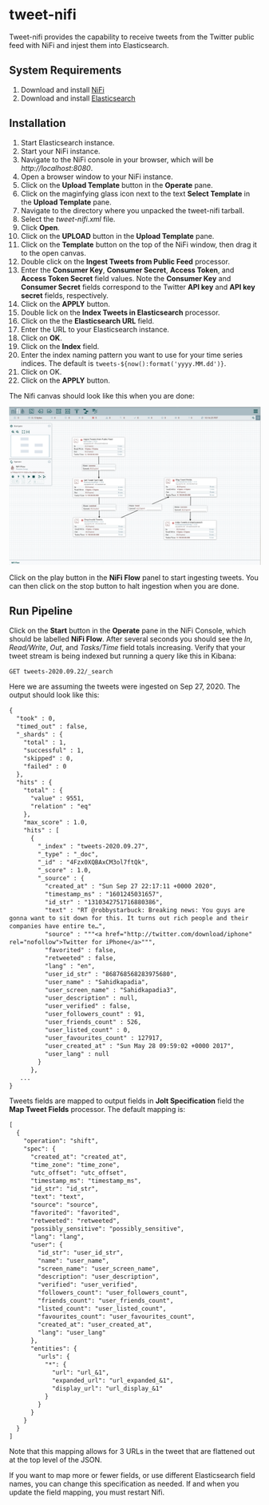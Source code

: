 # tweet-nifi

Tweet-nifi provides the capability to receive tweets from the Twitter public feed with NiFi and injest them into Elasticsearch.

## System Requirements

1. Download and install [NiFi](https://nifi.apache.org/download.html)
2. Download and install [Elasticsearch](https://www.elastic.co/downloads/elasticsearch)

## Installation

1. Start Elasticsearch instance.
1. Start your NiFi instance.
1. Navigate to the NiFi console in your browser, which will be *http://localhost:8080*.
1. Open a browser window to your NiFi instance.
1. Click on the **Upload Template** button in the **Operate** pane.
1. Click on the maginfying glass icon next to the text **Select Template** in the **Upload Template** pane.
1. Navigate to the directory where you unpacked the tweet-nifi tarball. 
1. Select the *tweet-nifi.xml* file.
1. Click **Open**.
1. Click on the **UPLOAD** button in the **Upload Template** pane.
1. Click on the **Template** button on the top of the NiFi window, then drag it to the open canvas.
1. Double click on the **Ingest Tweets from Public Feed** processor.
1. Enter the **Consumer Key**, **Consumer Secret**, **Access Token**, and **Access Token Secret** field values. Note the **Consumer Key** and **Consumer Secret** fields correspond to the Twitter **API key** and **API key secret** fields, respectively.
1. Click on the **APPLY** button.
1. Double lick on the **Index Tweets in Elasticsearch** processor.
1. Click on the the **Elasticsearch URL** field.
1. Enter the URL to your Elasticsearch instance.
1. Click on **OK**.
1. Click on the **Index** field. 
1. Enter the index naming pattern you want to use for your time series indices.  The default is `tweets-${now():format('yyyy.MM.dd')}`.
1. Click on OK.
1. Click on the **APPLY** button.

The Nifi canvas should look like this when you are done:

![](Nifi_full_canvas.png)

Click on the play button in the **NiFi Flow** panel to start ingesting tweets.  You can then click on the stop button to halt ingestion when you are done.

## Run Pipeline

Click on the **Start** button in the **Operate** pane in the NiFi Console, which should be labelled **NiFi Flow**.  After several seconds you should see the *In*, *Read/Write*, *Out*, and *Tasks/Time* field totals increasing.  Verify that your tweet stream is being indexed but running a query like this in Kibana:

    GET tweets-2020.09.22/_search
    
Here we are assuming the tweets were ingested on Sep 27, 2020.  The output should look like this:

    {
      "took" : 0,
      "timed_out" : false,
      "_shards" : {
        "total" : 1,
        "successful" : 1,
        "skipped" : 0,
        "failed" : 0
      },
      "hits" : {
        "total" : {
          "value" : 9551,
          "relation" : "eq"
        },
        "max_score" : 1.0,
        "hits" : [
          {
            "_index" : "tweets-2020.09.27",
            "_type" : "_doc",
            "_id" : "4Fzx0XQBAxCM3ol7ftQk",
            "_score" : 1.0,
            "_source" : {
              "created_at" : "Sun Sep 27 22:17:11 +0000 2020",
              "timestamp_ms" : "1601245031657",
              "id_str" : "1310342751716880386",
              "text" : "RT @robbystarbuck: Breaking news: You guys are gonna want to sit down for this. It turns out rich people and their companies have entire te…",
              "source" : """<a href="http://twitter.com/download/iphone" rel="nofollow">Twitter for iPhone</a>""",
              "favorited" : false,
              "retweeted" : false,
              "lang" : "en",
              "user_id_str" : "868768568283975680",
              "user_name" : "Sahidkapadia",
              "user_screen_name" : "Sahidkapadia3",
              "user_description" : null,
              "user_verified" : false,
              "user_followers_count" : 91,
              "user_friends_count" : 526,
              "user_listed_count" : 0,
              "user_favourites_count" : 127917,
              "user_created_at" : "Sun May 28 09:59:02 +0000 2017",
              "user_lang" : null
            }
          },
       ...
    }
                            
Tweets fields are mapped to output fields in **Jolt Specification** field the **Map Tweet Fields** processor.  The default mapping is:

    [
      {
        "operation": "shift",
        "spec": {
          "created_at": "created_at",
          "time_zone": "time_zone",
          "utc_offset": "utc_offset",
          "timestamp_ms": "timestamp_ms",
          "id_str": "id_str",
          "text": "text",
          "source": "source",
          "favorited": "favorited",
          "retweeted": "retweeted",
          "possibly_sensitive": "possibly_sensitive",
          "lang": "lang",
          "user": {
            "id_str": "user_id_str",
            "name": "user_name",
            "screen_name": "user_screen_name",
            "description": "user_description",
            "verified": "user_verified",
            "followers_count": "user_followers_count",
            "friends_count": "user_friends_count",
            "listed_count": "user_listed_count",
            "favourites_count": "user_favourites_count",
            "created_at": "user_created_at",
            "lang": "user_lang"
          },
          "entities": {
            "urls": {
              "*": {
                "url": "url_&1",
                "expanded_url": "url_expanded_&1",
                "display_url": "url_display_&1"
              }
            }
          }
        }
      }
    ]

Note that this mapping allows for 3 URLs in the tweet that are flattened out at the top level of the JSON.

If you want to map more or fewer fields, or use different Elasticsearch field names, you can change this specification as needed. If and when you update the field mapping, you must restart Nifi.
